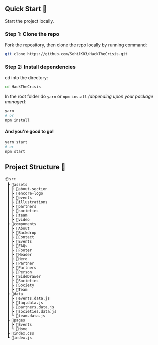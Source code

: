 ## Quick Start :rocket:

Start the project locally.

### Step 1: Clone the repo

Fork the repository, then clone the repo locally by running command:

```sh
git clone https://github.com/SohilK03/HackTheCrisis.git
```

### Step 2: Install dependencies

cd into the directory:

```sh
cd HackTheCrisis
```

In the root folder do `yarn` or `npm install` _(depending upon your package manager)_:

```sh
yarn
# or
npm install
```

#### And you're good to go!

```sh
yarn start
# or
npm start
```

## Project Structure :open_file_folder:

```
📦src
 ┣ 📂assets
 ┃ ┣ 📂about-section
 ┃ ┣ 📂encore-logo
 ┃ ┣ 📂events
 ┃ ┣ 📂illustrations
 ┃ ┣ 📂partners
 ┃ ┣ 📂societies
 ┃ ┣ 📂team
 ┃ ┣ 📂video
 ┣ 📂components
 ┃ ┣ 📂About
 ┃ ┣ 📂Backdrop
 ┃ ┣ 📂Contact
 ┃ ┣ 📂Events
 ┃ ┣ 📂FAQs
 ┃ ┣ 📂Footer
 ┃ ┣ 📂Header
 ┃ ┣ 📂Hero
 ┃ ┣ 📂Partner
 ┃ ┣ 📂Partners
 ┃ ┣ 📂Person
 ┃ ┣ 📂SideDrawer
 ┃ ┣ 📂Societies
 ┃ ┣ 📂Society
 ┃ ┣ 📂Team
 ┣ 📂data
 ┃ ┣ 📜events.data.js
 ┃ ┣ 📜faq.data.js
 ┃ ┣ 📜partners.data.js
 ┃ ┣ 📜societies.data.js
 ┃ ┗ 📜team.data.js
 ┣ 📂pages
 ┃ ┣ 📂Events
 ┃ ┗ 📂Home
 ┣ 📜index.css
 ┗ 📜index.js
```

<!-- new commit -->

